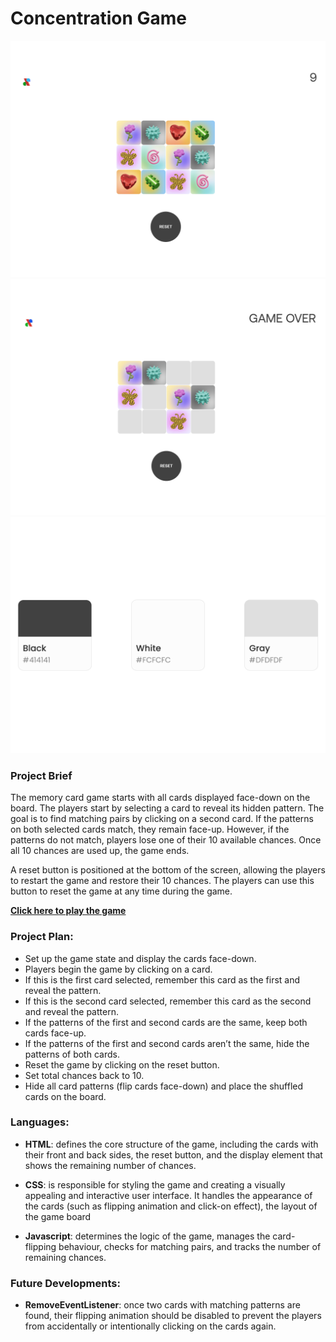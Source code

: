 # Concentration Game

![Game launch page](./images/Game%20screenshot%20-%201.png)
![Game launch page](./images/Game%20screenshot%20-%202.png)
![Game launch page](./images/Colour%20palette.png)

### Project Brief
The memory card game starts with all cards displayed face-down on the board. The players start by selecting a card to reveal its hidden pattern. The goal is to find matching pairs by clicking on a second card. If the patterns on both selected cards match, they remain face-up. However, if the patterns do not match, players lose one of their 10 available chances. Once all 10 chances are used up, the game ends.

A reset button is positioned at the bottom of the screen, allowing the players to restart the game and restore their 10 chances. The players can use this button to reset the game at any time during the game.

[**Click here to play the game**](https://itsxavchen.github.io/concentration-game/)

### Project Plan:
 * Set up the game state and display the cards face-down.
 * Players begin the game by clicking on a card.  
* If this is the first card selected, remember this card as the first and reveal the pattern.
* If this is the second card selected, remember this card as the second and reveal the pattern.
* If the patterns of the first and second cards are the same, keep both cards face-up.
* If the patterns of the first and second cards aren’t the same, hide the patterns of both cards.
* Reset the game by clicking on the reset button.
* Set total chances back to 10.
* Hide all card patterns (flip cards face-down) and place the shuffled cards on the board.

### Languages:
* **HTML**: defines the core structure of the game, including the cards with their front and back sides, the reset button, and the display element that shows the remaining number of chances.

* **CSS**: is responsible for styling the game and creating a visually appealing and interactive user interface. It handles the appearance of the cards (such as flipping animation and click-on effect), the layout of the game board

* **Javascript**: determines the logic of the game, manages the card-flipping behaviour, checks for matching pairs, and tracks the number of remaining chances.

### Future Developments:

* **RemoveEventListener**: once two cards with matching patterns are found, their flipping animation should be disabled to prevent the players from accidentally or intentionally clicking on the cards again.
